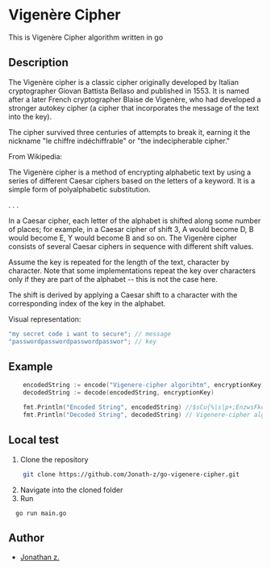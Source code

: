 # Vigenère Cipher

This is Vigenère Cipher algorithm written in go

## Description

The Vigenère cipher is a classic cipher originally developed by Italian cryptographer Giovan Battista Bellaso and published in 1553. It is named after a later French cryptographer Blaise de Vigenère, who had developed a stronger autokey cipher (a cipher that incorporates the message of the text into the key).

The cipher survived three centuries of attempts to break it, earning it the nickname "le chiffre indéchiffrable" or "the indecipherable cipher."

From Wikipedia:

The Vigenère cipher is a method of encrypting alphabetic text by using a series of different Caesar ciphers based on the letters of a keyword. It is a simple form of polyalphabetic substitution.

. . .

In a Caesar cipher, each letter of the alphabet is shifted along some number of places; for example, in a Caesar cipher of shift 3, A would become D, B would become E, Y would become B and so on. The Vigenère cipher consists of several Caesar ciphers in sequence with different shift values.

Assume the key is repeated for the length of the text, character by character. Note that some implementations repeat the key over characters only if they are part of the alphabet -- this is not the case here.

The shift is derived by applying a Caesar shift to a character with the corresponding index of the key in the alphabet.

Visual representation:

```go
"my secret code i want to secure"; // message
"passwordpasswordpasswordpasswor"; // key
```

## Example

```go
	encodedString := encode("Vigenere-cipher algorihtm", encryptionKey)
	decodedString := decode(encodedString, encryptionKey)

	fmt.Println("Encoded String", encodedString) //$sCu{%|s|p+;EnzwsFkd<_[:A
	fmt.Println("Decoded String", decodedString) // Vigenere-cipher algorihtm
```

## Local test

1. Clone the repository

```bash
    git clone https://github.com/Jonath-z/go-vigenere-cipher.git
```

2. Navigate into the cloned folder
3. Run

```shell
  go run main.go
```

## Author

- [Jonathan z.](https://www.linkedin.com/in/jonathan-z-0a40ab209/)
